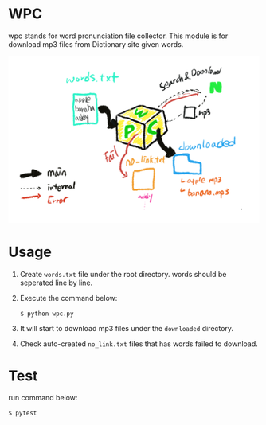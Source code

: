 # WPC
wpc stands for word pronunciation file collector. This module is for download mp3 files from Dictionary site given words.

![wpc_diagram](./wpc_diagram.png)

# Usage

1. Create `words.txt` file under the root directory. words should be seperated line by line.
2. Execute the command below:

    ```shell
    $ python wpc.py
    ```
3. It will start to download mp3 files under the `downloaded` directory.
4. Check auto-created `no_link.txt` files that has words failed to download.

# Test
run command below:

```shell
$ pytest
```